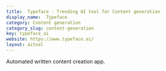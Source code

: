 ```yaml
---
title:  Typeface - Trending AI tool for Content generation
display_name:  Typeface
category: Content generation
category_slug: content-generation
key: typeface_ai
website: https://www.typeface.ai/
layout: aitool
---
```


Automated written content creation app.
